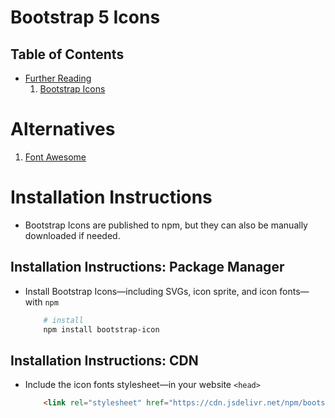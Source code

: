 # Bootstrap 5 Icons

## Table of Contents
* [Further Reading]()
    1. [Bootstrap Icons](https://icons.getbootstrap.com/)

# Alternatives
1. [Font Awesome](https://fontawesome.com/)

# Installation Instructions
* Bootstrap Icons are published to npm, but they can also be manually downloaded if needed.

## Installation Instructions: Package Manager
* Install Bootstrap Icons—including SVGs, icon sprite, and icon fonts—with `npm`
    ```sh
        # install
        npm install bootstrap-icon
    ```

## Installation Instructions: CDN
* Include the icon fonts stylesheet—in your website `<head>`
    ```html
        <link rel="stylesheet" href="https://cdn.jsdelivr.net/npm/bootstrap-icons@1.11.1/font/bootstrap-icons.css">
    ```